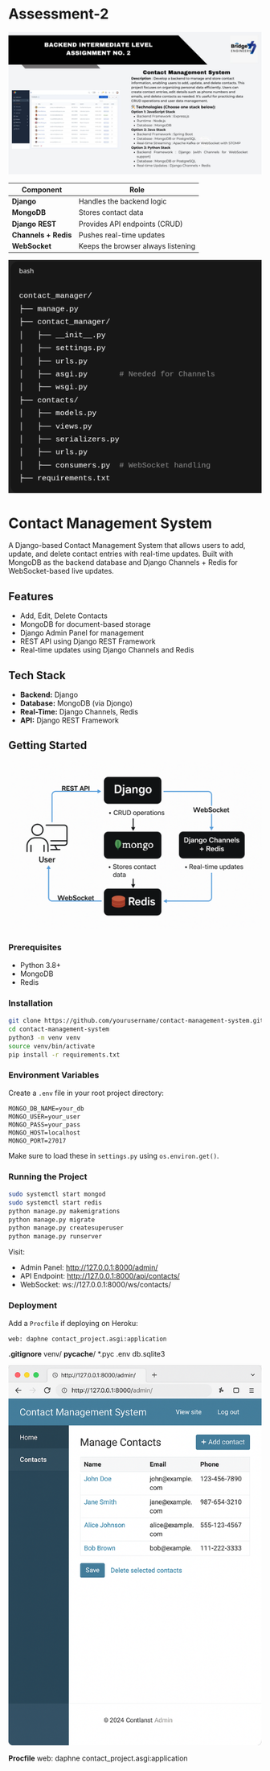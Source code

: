 # Assessment-2


![Question](1.jpeg)


| Component            | Role                               |
| -------------------- | ---------------------------------- |
| **Django**           | Handles the backend logic          |
| **MongoDB**          | Stores contact data                |
| **Django REST**      | Provides API endpoints (CRUD)      |
| **Channels + Redis** | Pushes real-time updates           |
| **WebSocket**        | Keeps the browser always listening |


![structure](gitpic/aa.png)

# Contact Management System

A Django-based Contact Management System that allows users to add, update, and delete contact entries with real-time updates. Built with MongoDB as the backend database and Django Channels + Redis for WebSocket-based live updates.

## Features
- Add, Edit, Delete Contacts
- MongoDB for document-based storage
- Django Admin Panel for management
- REST API using Django REST Framework
- Real-time updates using Django Channels and Redis

## Tech Stack
- **Backend:** Django
- **Database:** MongoDB (via Djongo)
- **Real-Time:** Django Channels, Redis
- **API:** Django REST Framework

## Getting Started
![summery](gitpic/14a6327a-ba95-4f23-a8b8-a4da01f8da7d.png)
### Prerequisites
- Python 3.8+
- MongoDB
- Redis

### Installation
```bash
git clone https://github.com/yourusername/contact-management-system.git
cd contact-management-system
python3 -m venv venv
source venv/bin/activate
pip install -r requirements.txt
```

### Environment Variables
Create a `.env` file in your root project directory:
```
MONGO_DB_NAME=your_db
MONGO_USER=your_user
MONGO_PASS=your_pass
MONGO_HOST=localhost
MONGO_PORT=27017
```
Make sure to load these in `settings.py` using `os.environ.get()`.

### Running the Project
```bash
sudo systemctl start mongod
sudo systemctl start redis
python manage.py makemigrations
python manage.py migrate
python manage.py createsuperuser
python manage.py runserver
```

Visit:
- Admin Panel: http://127.0.0.1:8000/admin/
- API Endpoint: http://127.0.0.1:8000/api/contacts/
- WebSocket: ws://127.0.0.1:8000/ws/contacts/

### Deployment
Add a `Procfile` if deploying on Heroku:
```
web: daphne contact_project.asgi:application
```


**.gitignore**
venv/
__pycache__/
*.pyc
.env
db.sqlite3


![solution](gitpic/3d8945e7-559a-4f92-94db-16a1db0553b8.png)


**Procfile**
web: daphne contact_project.asgi:application
